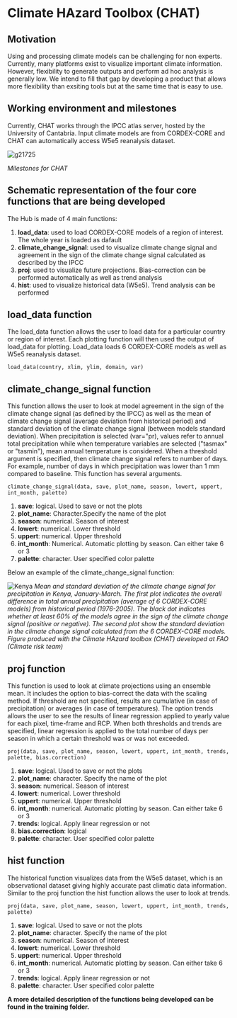 # Climate HAzard Toolbox (CHAT)

## Motivation

Using and processing climate models can be challenging for non experts. Currently, many platforms exist to visualize important climate information. However, flexibility to generate outputs and perform ad hoc analysis is generally low. We intend to fill that gap by developing a product that allows more flexibility than exsiting tools but at the same time that is easy to use.

## Working environment and milestones
Currently, CHAT works through the IPCC atlas server, hosted by the University of Cantabria. Input climate models are from CORDEX-CORE and CHAT can automatically access W5e5 reanalysis dataset. 


![g21725](https://user-images.githubusercontent.com/83447905/158553743-9f0af538-5f19-4210-b55a-9d93e17691d6.png)



*Milestones for CHAT*


## Schematic representation of the four core functions that are being developed


The Hub is made of 4 main functions:

1. **load_data**: used to load CORDEX-CORE models of a region of interest. The whole year is loaded as dafault
2. **climate_change_signal**: used to visualize climate change signal and agreement in the sign of the climate change signal calculated as described by the IPCC
3. **proj**: used to visualize future projections. Bias-correction can be performed automatically as well as trend analysis
4. **hist**: used to visualize historical data (W5e5). Trend analysis can be performed

## load_data function

The load_data function allows the user to load data for a particular country or region of interest. Each plotting function will then used the output of load_data for plotting. Load_data loads 6 CORDEX-CORE models as well as W5e5 reanalysis dataset. 

`load_data(country, xlim, ylim, domain, var)`

## climate_change_signal function 

This function allows the user to look at model agreement in the sign of the climate change signal (as defined by the IPCC) as well as the mean of climate change signal (average deviation from historical period) and standard deviation of the climate change signal (between models standard deviation). When precipitation is selected (var="pr), values refer to annual total precipitation while when temperature variables are selected ("tasmax" or "tasmin"), mean annual temperature is considered. When a threshold argument is specified, then climate change signal refers to number of days. For example, number of days in which precipitation was lower than 1 mm compared to baseline. This function has several arguments. 

`climate_change_signal(data, save, plot_name, season, lowert, uppert, int_month, palette)`

1. **save**: logical. Used to save or not the plots
2. **plot_name**: Character.Specify the name of the plot
3. **season**: numerical. Season of interest
4. **lowert**: numerical. Lower threshold
5. **uppert**: numerical. Upper threshold
6. **int_month**: Numerical. Automatic plotting by season. Can either take 6 or 3
7. **palette**: character. User specified color palette

Below an example of the climate_change_signal function:

![Kenya](https://user-images.githubusercontent.com/83447905/157858189-590c3fb9-87a8-4f3e-8443-8c27fb337125.png)
*Mean and standard deviation of the climate change signal for precipitation in Kenya, January-March. The first plot indicates the overall difference in total annual precipitation (average of 6 CORDEX-CORE models) from historical period (1976-2005). The black dot indicates whether at least 60% of the models agree in the sign of the climate change signal (positive or negative). The second plot show the standard deviation in the climate change signal calculated from the 6 CORDEX-CORE models. Figure produced with the Climate HAzard toolbox (CHAT) developed at FAO (Climate risk team)*


## proj function

This function is used to look at climate projections using an ensemble mean. It includes the option to bias-correct the data with the scaling method. If threshold are not specified, results are cumulative (in case of precipitation) or averages (in case of temperatures). The option trends allows the user to see the results of linear regression applied to yearly value for each pixel, time-frame and RCP. When both thresholds and trends are specified, linear regression is applied to the total number of days per season in which a certain threshold was or was not exceeded. 

`proj(data, save, plot_name, season, lowert, uppert, int_month, trends, palette, bias.correction)`

1. **save**: logical. Used to save or not the plots
2. **plot_name**: character. Specify the name of the plot
3. **season**: numerical. Season of interest
4. **lowert**: numerical. Lower threshold
5. **uppert**: numerical. Upper threshold
6. **int_month**: numerical. Automatic plotting by season. Can either take 6 or 3
7. **trends**: logical. Apply linear regression or not
8. **bias.correction**: logical
9. **palette**: character. User specified color palette


## hist function

The historical function visualizes data from the W5e5 dataset, which is an observational dataset giving highly accurate past climatic data information. Similar to the proj function the hist function allows the user to look at trends. 

`proj(data, save, plot_name, season, lowert, uppert, int_month, trends, palette)`

1. **save**: logical. Used to save or not the plots
2. **plot_name**: character. Specify the name of the plot
3. **season**: numerical. Season of interest
4. **lowert**: numerical. Lower threshold
5. **uppert**: numerical. Upper threshold
6. **int_month**: numerical. Automatic plotting by season. Can either take 6 or 3
7. **trends**: logical. Apply linear regression or not
8. **palette**: character. User specified color palette


**A more detailed description of the functions being developed can be found in the training folder.**

